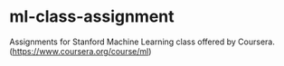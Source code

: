 ml-class-assignment
===================

Assignments for Stanford Machine Learning class offered by Coursera. (https://www.coursera.org/course/ml)